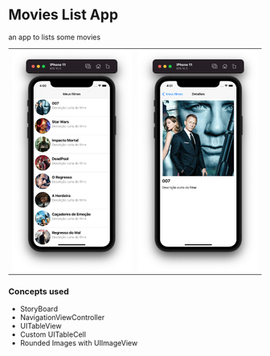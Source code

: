 
# Movies List App

an app to lists some movies

<table>
  <tbody>
    <tr>
      <td><img src="images/screen1.png"/></td>
      <td><img src="images/screen2.png"/></td>
    </tr>
  </tbody>
</table>

### Concepts used ###

- StoryBoard
- NavigationViewController
- UITableView
- Custom UITableCell
- Rounded Images with UIImageView
